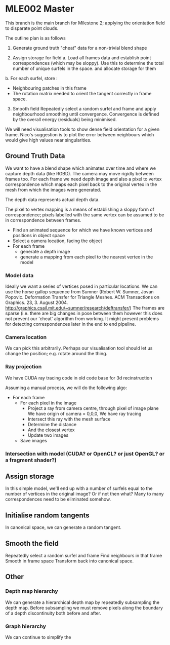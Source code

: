 # MLE002 Master

This branch is the main branch for Milestone 2; applying the orientation field to disparate point clouds.

The outline plan is as follows

1. Generate ground truth "cheat" data for a non-trivial blend shape

2. Assign storage for field
a. Load all frames data and establish point correspondences (which may be sloppy). Use this to determine the total number of unique surfels in the space. and allocate storage for them

b. For each surfel, store :
* Neighbouring patches in this frame
* The rotation matrix needed to orient the tangent correctly in frame space. 

3. Smooth field
Repeatedly select a random surfel and frame and apply neighbourhood smoothing until convergence.
Convergence is defined by the overall energy (residuals) being minimised.

We will need visualisation tools to show dense field orientation for a given frame. Nico's suggestion is to plot the error between neighbours which would give high values near singularities.

## Ground Truth Data
We want to have a blend shape which animates over time and where we capture depth data (like RGBD). The camera may move rigidly between frames too.  For each frame we need  depth image and also a pixel to vertex correspondence which maps each pixel back to the original vertex in the mesh from which the images were generated.

The depth data represents actual depth data.

The pixel to vertex mapping is a means of establishing a sloppy form of correspondence; pixels labelled with the same vertex can be assumed to be in correspondence between frames.

* Find an animated sequence for which we have known vertices and positions in object space
* Select a camera location, facing the object
* For each frame
  * generate a depth image
  * generate a mapping from each pixel to the nearest vertex in the model

### Model data
Ideally we want a series of vertices posed in particular locations.
We can use the horse gallop sequence from Sumner (Robert W. Sumner, Jovan Popovic. Deformation Transfer for Triangle Meshes. ACM Transactions on Graphics. 23, 3. August 2004. http://graphics.csail.mit.edu/~sumner/research/deftransfer/)
The frames are sparse (i.e. there are big changes in pose between them however this does not prevent our 'cheat' algorithm from working. It might present problems for detecting correspondences later in the end to end pipeline.

### Camera location
We can pick this arbitrarily. Perhaps our visualisation tool should let us change the position; e.g. rotate around the thing.

### Ray projection
We have CUDA ray tracing code in old code base for 3d recinstruction

Assuming a manual process, we will do the following algo:
* For each frame
  * For each pixel in the image
    * Project a ray from camera centre, through pixel of image plane
    	We have origin of camera = 0,0,0,
    	We have ray tracing
    * Intersect this ray with the mesh surface
    * Determine the distance
    * And the closest vertex
    * Update two images
  * Save images

### Intersection with model (CUDA? or OpenCL? or just OpenGL? or a fragment shader?)



## Assign storage
In this simple model, we'll end up with a number of surfels equal to the number of vertices in the original image?
Or if not then what? Many to many correspondences need to be eliminated somehow.

## Initialise random tangents 
In canonical space, we can generate a random tangent.

## Smooth the field
Repeatedly select a random surfel and frame
Find neighbours in that frame
Smooth in frame space
Transform back into canonical space.

## Other
### Depth map hierarchy
We can generate a hierarchical depth map by repeatedly subsampling the depth map.  Before subsampling we must remove pixels along the boundary of a depth discontinuity both before and after.

### Graph hierarchy
We can continue to simplify the 
